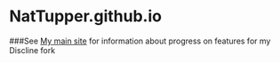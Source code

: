 # NatTupper.github.io

###See [My main site](http://natosaka.host/) for information about progress on features for my Discline fork
